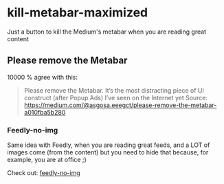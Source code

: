 # kill-metabar-maximized
Just a button to kill the Medium's metabar when you are reading great content

## Please remove the Metabar

10000 % agree with this:

>Please remove the Metabar. It’s the most distracting piece of UI construct (after Popup Ads) I’ve seen on the Internet yet
>Source: https://medium.com/@asgosa.eeegct/please-remove-the-metabar-a010fba5b280

### Feedly-no-img

Same idea with Feedly, when you are reading great feeds, and a LOT of images come (from the content) but you need to hide that because, for example, you are at office ;) 

Check out: [feedly-no-img](https://github.com/SidVal/feedly-no-img)
